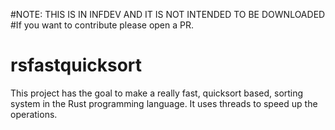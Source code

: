#NOTE: THIS IS IN INFDEV AND IT IS NOT INTENDED TO BE DOWNLOADED
#If you want to contribute please open a PR.
# rsfastquicksort
This project has the goal to make a really fast, quicksort based, sorting system in the Rust programming language.
It uses threads to speed up the operations.

